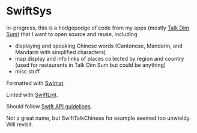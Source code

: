 # SwiftSys

In-progress, this is a hodgepodge of code from my apps (mostly [Talk Dim Sum](http://talkdimsum.com/)) that I want to open source and reuse, including

- displaying and speaking Chinese words (Cantonese, Mandarin, and Mandarin with simplified characters)
- map display and info links of places collected by region and country (used for restaurants in Talk Dim Sum but could be anything)
- misc stuff

Formatted with [Swimat](https://github.com/Jintin/Swimat).

Linted with [SwiftLint](https://github.com/realm/SwiftLint).

Should follow [Swift API guidelines](https://www.swift.org/documentation/api-design-guidelines/).

Not a great name, but SwiftTalkChinese for example seemed too unwieldy. Will revisit.
